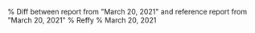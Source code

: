 % Diff between report from "March 20, 2021" and reference report from "March 20, 2021"
% Reffy
% March 20, 2021

